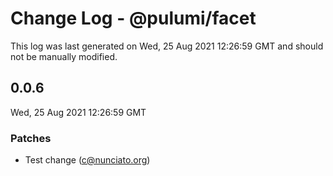 # Change Log - @pulumi/facet

This log was last generated on Wed, 25 Aug 2021 12:26:59 GMT and should not be manually modified.

<!-- Start content -->

## 0.0.6

Wed, 25 Aug 2021 12:26:59 GMT

### Patches

- Test change (c@nunciato.org)
